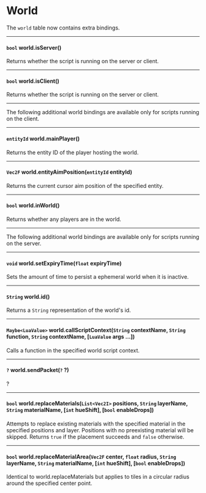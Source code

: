 # World

The `world` table now contains extra bindings.

---

#### `bool` world.isServer()

Returns whether the script is running on the server or client.

---

#### `bool` world.isClient()

Returns whether the script is running on the server or client.

---

The following additional world bindings are available only for scripts running on the client.

---

#### `entityId` world.mainPlayer()

Returns the entity ID of the player hosting the world.

---

#### `Vec2F` world.entityAimPosition(`entityId` entityId)

Returns the current cursor aim position of the specified entity.

---

#### `bool` world.inWorld()

Returns whether any players are in the world.

---

The following additional world bindings are available only for scripts running on the server.

---

#### `void` world.setExpiryTime(`float` expiryTime)

Sets the amount of time to persist a ephemeral world when it is inactive.

---

#### `String` world.id()

Returns a `String` representation of the world's id.

---

#### `Maybe<LuaValue>` world.callScriptContext(`String` contextName, `String` function, `String` contextName, [`LuaValue` args ...])

Calls a function in the specified world script context.

---

#### `?` world.sendPacket(`?` ?)

?

---

#### `bool` world.replaceMaterials(`List<Vec2I>` positions, `String` layerName, `String` materialName, [`int` hueShift], [`bool` enableDrops])

Attempts to replace existing materials with the specified material in the specified positions and layer. Positions with no preexisting material will be skipped. Returns `true` if the placement succeeds and `false` otherwise.

---

#### `bool` world.replaceMaterialArea(`Vec2F` center, `float` radius, `String` layerName, `String` materialName, [`int` hueShift], [`bool` enableDrops])

Identical to world.replaceMaterials but applies to tiles in a circular radius around the specified center point.
